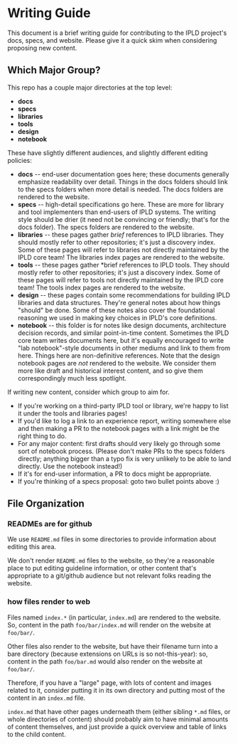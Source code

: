# Writing Guide

This document is a brief writing guide for contributing to the IPLD project's docs, specs, and website.
Please give it a quick skim when considering proposing new content.

## Which Major Group?

This repo has a couple major directories at the top level:

- **docs**
- **specs**
- **libraries**
- **tools**
- **design**
- **notebook**

These have slightly different audiences, and slightly different editing policies:

- **docs** -- end-user documentation goes here; these documents generally emphasize readability over detail.
  Things in the docs folders should link to the specs folders when more detail is needed.
  The docs folders are rendered to the website.
- **specs** -- high-detail specifications go here.  These are more for library and tool implementers than end-users of IPLD systems.
  The writing style should be drier (it need not be convincing or friendly; that's for the docs folder).
  The specs folders are rendered to the website.
- **libraries** -- these pages gather *brief* references to IPLD libraries.  They should mostly refer to other repositories; it's just a discovery index.
  Some of these pages will refer to libraries not directly maintained by the IPLD core team!
  The libraries index pages are rendered to the website.
- **tools** -- these pages gather *brief references to IPLD tools.  They should mostly refer to other repositories; it's just a discovery index.
  Some of these pages will refer to tools not directly maintained by the IPLD core team!
  The tools index pages are rendered to the website.
- **design** -- these pages contain some recommendations for building IPLD libraries and data structures.
  They're general notes about how things "should" be done.
  Some of these notes also cover the foundational reasoning we used in making key choices in IPLD's core definitions.
- **notebook** -- this folder is for notes like design documents, architecture decision records, and similar point-in-time content.
  Sometimes the IPLD core team writes documents here, but it's equally encouraged to write "lab notebook"-style documents in other mediums and link to them from here.
  Things here are non-definitive references.
  Note that the design notebook pages are *not* rendered to the website.
  We consider them more like draft and historical interest content, and so give them correspondingly much less spotlight.

If writing new content, consider which group to aim for.

- If you're working on a third-party IPLD tool or library, we're happy to list it under the tools and libraries pages!
- If you'd like to log a link to an experience report, writing somewhere else and then making a PR to the notebook pages with a link might be the right thing to do.
- For any major content: first drafts should very likely go through some sort of notebook process.
  (Please don't make PRs to the specs folders directly; anything bigger than a typo fix is very unlikely to be able to land directly.  Use the notebook instead!)
- If it's for end-user information, a PR to docs might be appropriate.
- If you're thinking of a specs proposal: goto two bullet points above :)

## File Organization

### READMEs are for github

We use `README.md` files in some directories to provide information about editing this area.

We don't render `README.md` files to the website,
so they're a reasonable place to put editing guideline information,
or other content that's appropriate to a git/github audience but not relevant folks reading the website.

### how files render to web

Files named `index.*` (in particular, `index.md`) are rendered to the website.
So, content in the path `foo/bar/index.md` will render on the website at `foo/bar/`.

Other files also render to the website, but have their filename turn into a bare directory (because extensions on URLs is so not-this-year):
so, content in the path `foo/bar.md` would also render on the website at `foo/bar/`.

Therefore, if you have a "large" page, with lots of content and images related to it, consider putting it in its own directory
and putting most of the content in an `index.md` file.

`index.md` that have other pages underneath them (either sibling `*.md` files, or whole directories of content)
should probably aim to have minimal amounts of content themselves, and just provide a quick overview and table of links to the child content.

